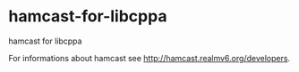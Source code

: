 hamcast-for-libcppa
===================

hamcast for libcppa

For informations about hamcast see http://hamcast.realmv6.org/developers.
